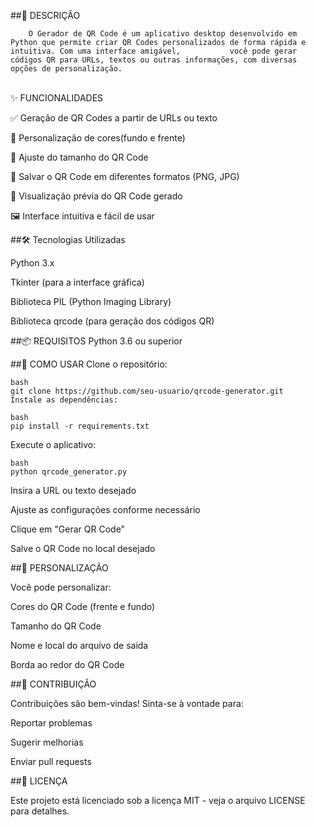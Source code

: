 ##📌 DESCRIÇÃO
        
        O Gerador de QR Code é um aplicativo desktop desenvolvido em Python que permite criar QR Codes personalizados de forma rápida e intuitiva. Com uma interface amigável,           você pode gerar códigos QR para URLs, textos ou outras informações, com diversas opções de personalização.

<br>✨ FUNCIONALIDADES</br>
  
  ✅ Geração de QR Codes a partir de URLs ou texto
  
  🎨 Personalização de cores(fundo e frente)

  📏 Ajuste do tamanho do QR Code

  📁 Salvar o QR Code em diferentes formatos (PNG, JPG)

  👀 Visualização prévia do QR Code gerado

  🖼️ Interface intuitiva e fácil de usar

##🛠️ Tecnologias Utilizadas
  
  Python 3.x

  Tkinter (para a interface gráfica)

  Biblioteca PIL (Python Imaging Library)

  Biblioteca qrcode (para geração dos códigos QR)

##📦 REQUISITOS
    Python 3.6 ou superior

##🚀 COMO USAR
  Clone o repositório:
  ```
  bash
  git clone https://github.com/seu-usuario/qrcode-generator.git
  Instale as dependências:

  bash
  pip install -r requirements.txt
 ```
Execute o aplicativo:
```
bash
python qrcode_generator.py
```
  Insira a URL ou texto desejado

  Ajuste as configurações conforme necessário

  Clique em "Gerar QR Code"

  Salve o QR Code no local desejado

##🎨 PERSONALIZAÇÃO

  Você pode personalizar:

  Cores do QR Code (frente e fundo)

  Tamanho do QR Code

  Nome e local do arquivo de saída

  Borda ao redor do QR Code

##🤝 CONTRIBUIÇÃO

  Contribuições são bem-vindas! Sinta-se à vontade para:

  Reportar problemas

  Sugerir melhorias

  Enviar pull requests

##📄 LICENÇA
    
  Este projeto está licenciado sob a licença MIT - veja o arquivo LICENSE para detalhes.
